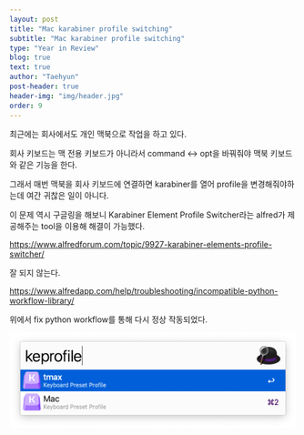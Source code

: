 ```yaml
---
layout: post
title: "Mac karabiner profile switching"
subtitle: "Mac karabiner profile switching"
type: "Year in Review"
blog: true
text: true
author: "Taehyun"
post-header: true
header-img: "img/header.jpg"
order: 9
---
```


최근에는 회사에서도 개인 맥북으로 작업을 하고 있다.

회사 키보드는 맥 전용 키보드가 아니라서 command <-> opt을 바꿔줘야 맥북 키보드와 같은 기능을 한다.

그래서 매번 맥북을 회사 키보드에 연결하면 karabiner를 열어 profile을 변경해줘야하는데 여간 귀찮은 일이 아니다.

이 문제 역시 구글링을 해보니 Karabiner Element Profile Switcher라는 alfred가 제공해주는 tool을 이용해 해결이 가능했다.

https://www.alfredforum.com/topic/9927-karabiner-elements-profile-switcher/

잘 되지 않는다.

https://www.alfredapp.com/help/troubleshooting/incompatible-python-workflow-library/

위에서 fix python workflow를 통해 다시 정상 작동되었다.

![](img/2020-06-03-10-43-15.png)